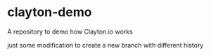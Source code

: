 # clayton-demo
A repository to demo how Clayton.io works

just some modification to create a new branch with different history













